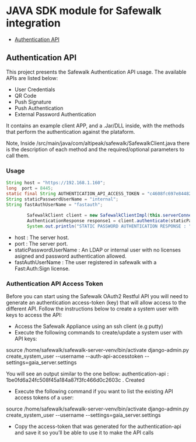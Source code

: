 # JAVA SDK module for Safewalk integration

* [Authentication API](#authentication-api)

<a name="authentication-api"></a>
## Authentication API

This project presents the Safewalk Authentication API usage. The available APIs are listed below: 

* User Credentials 
* QR Code 
* Push Signature 
* Push Authentication 
* External Password Authentication

It contains an example client APP, and a .Jar/DLL inside, with the methods that perform the authentication against the plataform. 

Note, Inside /src/main/java/com/altipeak/safewalk/SafewalkClient.java there is the description of each method and the required/optional parameters to call them. 

### Usage

```java
String host = "https://192.168.1.160";
long  port = 8445;
static final String AUTHENTICATION_API_ACCESS_TOKEN = "c4608fc697e844829bb5a27cce13737250161bd0";
String staticPasswordUserName = "internal";
String fastAuthUserName = "fastauth";
    
        SafewalkClient client = new SafewalkClientImpl(this.serverConnectivityHelper, null, AUTHENTICATION_API_ACCESS_TOKEN);
        AuthenticationResponse response1 = client.authenticate(staticPasswordUserName, "12345");
        System.out.println("STATIC PASSWORD AUTHENTICATION RESPONSE : " + response1);
```
* host : The server host.
* port : The server port.
* staticPasswordUserName : An LDAP or internal user with no licenses asigned and password authentication allowed. 
* fastAuthUserName : The user registered in safewalk with a Fast:Auth:Sign license.

### Authentication API Access Token
 
Before you can start using the Safewalk OAuth2 Restful API you will need to generate an authentication access-token (key) that will allow access to the different API.
Follow the instructions below to create a system user with keys to access the API:
* Access the Safewalk Appliance using an ssh client (e.g putty)
* Execute the following commands to create/update a system user with API keys: 

source /home/safewalk/safewalk-server-venv/bin/activate
 django-admin.py create_system_user --username <username> --auth-api-accesstoken --settings=gaia_server.settings

You will see an output similar to the one bellow:
  authentication-api : 1be0fd6a24fc508f45a184a87f3fc466d0c2603c . Created
*  Execute the following command if you want to list the existing API access tokens of a user:
 
 source /home/safewalk/safewalk-server-venv/bin/activate django-admin.py
  create_system_user --username <username> --settings=gaia_server.settings
* Copy the access-token that was generated for the authentication-api and save it so you’ll be able to use it to make the API calls
